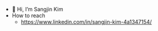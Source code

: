 - 👋 Hi, I’m Sangjin Kim
- How to reach
  - https://www.linkedin.com/in/sangjin-kim-4a1347154/
 
<!---
rla2892/rla2892 is a ✨ special ✨ repository because its `README.md` (this file) appears on your GitHub profile.
You can click the Preview link to take a look at your changes.
--->
